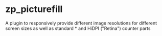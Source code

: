 zp_picturefill
==============

 A plugin to responsively provide different image resolutions for different screen sizes as well as standard   * and HiDPI ("Retina") counter parts
